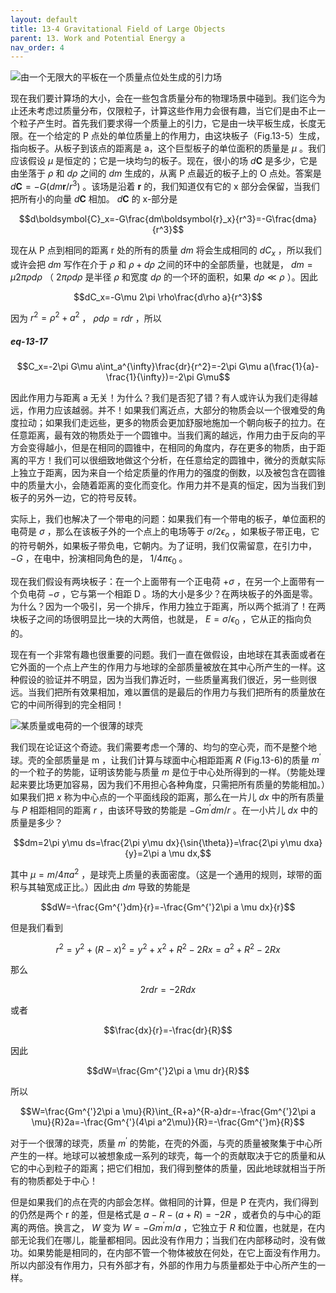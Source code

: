 ```yaml
---
layout: default
title: 13-4 Gravitational Field of Large Objects
parent: 13. Work and Potential Energy a
nav_order: 4
---
```

![由一个无限大的平板在一个质量点位处生成的引力场]({{"/assets/volume-1/fig-13-5.png"|relative_url}})

现在我们要计算场的大小，会在一些包含质量分布的物理场景中碰到。我们迄今为止还未考虑过质量分布，仅限粒子，计算这些作用力会很有趣，当它们是由不止一个粒子产生时。首先我们要求得一个质量上的引力，它是由一块平板生成，长度无限。在一个给定的 P 点处的单位质量上的作用力，由这块板子（Fig.13-5）生成，指向板子。从板子到该点的距离是 a，这个巨型板子的单位面积的质量是 $\mu$ 。我们应该假设 $\mu$ 是恒定的；它是一块均匀的板子。现在，很小的场 $d\boldsymbol{C}$ 是多少，它是由坐落于 $\rho$ 和 $d\rho$ 之间的 $dm$ 生成的，从离 P 点最近的板子上的 O 点处。答案是 $d\boldsymbol{C}=-G(dm\boldsymbol{r}/r^3)$ 。该场是沿着 $\boldsymbol{r}$ 的，我们知道仅有它的 x 部分会保留，当我们把所有小的向量 $d\boldsymbol{C}$ 相加。 $d\boldsymbol{C}$ 的 x-部分是

$$d\boldsymbol{C}_x=-G\frac{dm\boldsymbol{r}_x}{r^3}=-G\frac{dma}{r^3}$$

现在从 P 点到相同的距离 r 处的所有的质量 $dm$ 将会生成相同的 $dC_x$ ，所以我们或许会把 $dm$ 写作在介于 $\rho$ 和 $\rho+d\rho$ 之间的环中的全部质量，也就是， $dm=\mu2\pi\rho d\rho$ （ $2\pi\rho d\rho$ 是半径 $\rho$ 和宽度 $d\rho$ 的一个环的面积，如果 $d\rho \ll \rho$ ）。因此

$$dC_x=-G\mu 2\pi \rho\frac{d\rho a}{r^3}$$

因为 $r^2=\rho^2+a^2$ ， $\rho d\rho=r dr$ ，所以

##### eq-13-17

$$C_x=-2\pi G\mu a\int_a^{\infty}\frac{dr}{r^2}=-2\pi G\mu a(\frac{1}{a}-\frac{1}{\infty})=-2\pi G\mu$$

因此作用力与距离 a 无关！为什么？我们是否犯了错？有人或许认为我们走得越远，作用力应该越弱。并不！如果我们离近点，大部分的物质会以一个很难受的角度拉动；如果我们走远些，更多的物质会更加舒服地施加一个朝向板子的拉力。在任意距离，最有效的物质处于一个圆锥中。当我们离的越远，作用力由于反向的平方会变得越小，但是在相同的圆锥中，在相同的角度内，存在更多的物质，由于距离的平方！我们可以很细致地做这个分析，在任意给定的圆锥中，微分的贡献实际上独立于距离，因为来自一个给定质量的作用力的强度的倒数，以及被包含在圆锥中的质量大小，会随着距离的变化而变化。作用力并不是真的恒定，因为当我们到板子的另外一边，它的符号反转。

实际上，我们也解决了一个带电的问题：如果我们有一个带电的板子，单位面积的电荷是 $\sigma$ ，那么在该板子外的一个点上的电场等于 $\sigma /2\epsilon_o$ ，如果板子带正电，它的符号朝外，如果板子带负电，它朝内。为了证明，我们仅需留意，在引力中， $-G$ ，在电中，扮演相同角色的是， $1/4\pi \epsilon_0$ 。

现在我们假设有两块板子：在一个上面带有一个正电荷 $+\sigma$ ，在另一个上面带有一个负电荷 $-\sigma$ ，它与第一个相距 D 。场的大小是多少？在两块板子的外面是零。为什么？因为一个吸引，另一个排斥，作用力独立于距离，所以两个抵消了！在两块板子之间的场很明显比一块的大两倍，也就是， $E=\sigma /\epsilon_0$ ，它从正的指向负的。

现在有一个非常有趣也很重要的问题。我们一直在做假设，由地球在其表面或者在它外面的一个点上产生的作用力与地球的全部质量被放在其中心所产生的一样。这种假设的验证并不明显，因为当我们靠近时，一些质量离我们很近，另一些则很远。当我们把所有效果相加，难以置信的是最后的作用力与我们把所有的质量放在它的中间所得到的完全相同！

![某质量或电荷的一个很薄的球壳]({{"/assets/volume-1/fig-13-6.png"|relative_url}})

我们现在论证这个奇迹。我们需要考虑一个薄的、均匀的空心壳，而不是整个地球。壳的全部质量是 m ，让我们计算与球面中心相距距离 $R$ (Fig.13-6)的质量 $m^{'}$ 的一个粒子的势能，证明该势能与质量 $m$ 是位于中心处所得到的一样。（势能处理起来要比场更加容易，因为我们不用担心各种角度，只需把所有质量的势能相加。）如果我们把 $x$ 称为中心点的一个平面线段的距离，那么在一片儿 $dx$ 中的所有质量与 $P$ 相距相同的距离 $r$ ，由该环导致的势能是 $-Gm^{'}dm/r$ 。在一小片儿 $dx$ 中的质量是多少？

$$dm=2\pi y\mu ds=\frac{2\pi y\mu dx}{\sin{\theta}}=\frac{2\pi y\mu dxa}{y}=2\pi a \mu dx,$$

其中 $\mu=m/4\pi a^2$ ，是球壳上质量的表面密度。（这是一个通用的规则，球带的面积与其轴宽成正比。）因此由 $dm$ 导致的势能是

$$dW=-\frac{Gm^{'}dm}{r}=-\frac{Gm^{'}2\pi a \mu dx}{r}$$

但是我们看到

$$r^2=y^2+(R-x)^2=y^2+x^2+R^2-2Rx=a^2+R^2-2Rx$$

那么

$$2rdr=-2Rdx$$

或者

$$\frac{dx}{r}=-\frac{dr}{R}$$

因此

$$dW=\frac{Gm^{'}2\pi a \mu dr}{R}$$

所以

$$W=\frac{Gm^{'}2\pi a \mu}{R}\int_{R+a}^{R-a}dr=-\frac{Gm^{'}2\pi a \mu}{R}2a=-\frac{Gm^{'}(4\pi a^2\mu)}{R}=-\frac{Gm^{'}m}{R}$$

对于一个很薄的球壳，质量 $m^{'}$ 的势能，在壳的外面，与壳的质量被聚集于中心所产生的一样。地球可以被想象成一系列的球壳，每一个的贡献取决于它的质量和从它的中心到粒子的距离；把它们相加，我们得到整体的质量，因此地球就相当于所有的物质都处于中心！

但是如果我们的点在壳的内部会怎样。做相同的计算，但是 P 在壳内，我们得到的仍然是两个 r 的差，但是格式是 $a-R-(a+R)=-2R$ ，或者负的与中心的距离的两倍。换言之， $W$ 变为 $W=-Gm^{'}m/a$ ，它独立于 $R$ 和位置，也就是，在内部无论我们在哪儿，能量都相同。因此没有作用力；当我们在内部移动时，没有做功。如果势能是相同的，在内部不管一个物体被放在何处，在它上面没有作用力。所以内部没有作用力，只有外部才有，外部的作用力与质量都处于中心所产生的一样。
